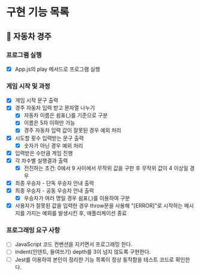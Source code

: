 # 구현 기능 목록

## 🚗 자동차 경주

### 프로그램 실행

- [x] App.js의 play 메서드로 프로그램 실행

### 게임 시작 및 과정

- [x] 게임 시작 문구 출력
- [x] 경주 자동차 입력 받고 문자열 나누기
  - [x] 자동차 이름은 쉼표(,)를 기준으로 구분
  - [x] 이름은 5자 이하만 가능
  - [x] 경주 자동차 입력 값이 잘못된 경우 예외 처리
- [x] 시도할 횟수 입력받는 문구 출력
  - [x] 숫자가 아닌 경우 예외 처리
- [x] 입력받은 수만큼 게임 진행
- [x] 각 차수별 실행결과 출력
  - [x] 전진하는 조건: 0에서 9 사이에서 무작위 값을 구한 후 무작위 값이 4 이상일 경우
- [x] 최종 우승자 - 단독 우승자 안내 출력
- [x] 최종 우승자 - 공동 우승자 안내 출력
  - [x] 우승자가 여러 명일 경우 쉼표(,)를 이용하여 구분
- [x] 사용자가 잘못된 값을 입력한 경우 throw문을 사용해 "[ERROR]"로 시작하는 메시지를 가지는 예외를 발생시킨 후, 애플리케이션 종료

### 프로그래밍 요구 사항

- [ ] JavaScript 코드 컨벤션을 지키면서 프로그래밍 한다.
- [ ] indent(인덴트, 들여쓰기) depth를 3이 넘지 않도록 구현한다.
- [ ] Jest를 이용하여 본인이 정리한 기능 목록이 정상 동작함을 테스트 코드로 확인한다.
